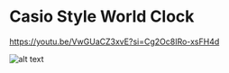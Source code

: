 # Casio Style World Clock

https://youtu.be/VwGUaCZ3xvE?si=Cg2Oc8IRo-xsFH4d

![alt text](Assets/Preview.gif)